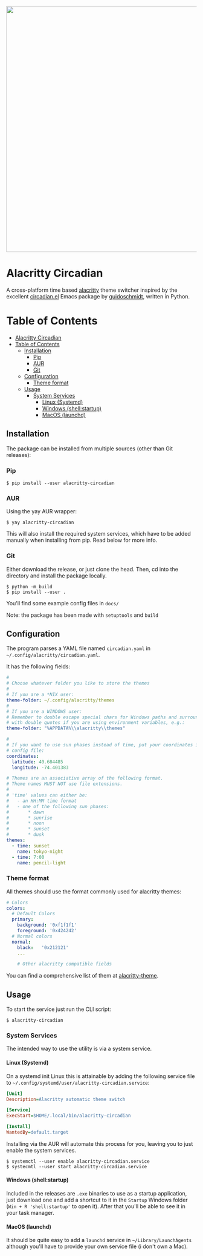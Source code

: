 <p align="center">
  <img src="https://user-images.githubusercontent.com/37450282/126343276-6cb3983f-5a45-4cdd-9784-b6d4c00c18d5.png" width="650">
</p>

# Alacritty Circadian

A cross-platform time based [alacritty](https://github.com/alacritty/alacritty) theme switcher inspired by the excellent
[circadian.el](https://github.com/guidoschmidt/circadian.el) Emacs package by
[guidoschmidt](https://github.com/guidoschmidt), written in Python.

Table of Contents
=================

* [Alacritty Circadian](#alacritty-circadian)
* [Table of Contents](#table-of-contents)
   * [Installation](#installation)
      * [Pip](#pip)
      * [AUR](#aur)
      * [Git](#git)
   * [Configuration](#configuration)
      * [Theme format](#theme-format)
   * [Usage](#usage)
      * [System Services](#system-services)
         * [Linux (Systemd)](#linux-systemd)
         * [Windows (shell:startup)](#windows-shellstartup)
         * [MacOS (launchd)](#macos-launchd)

## Installation

The package can be installed from multiple sources (other than Git releases):

### Pip

```
$ pip install --user alacritty-circadian 
```

### AUR

Using the yay AUR wrapper:

```
$ yay alacritty-circadian
```

This will also install the required system services, which have to be added
manually when installing from pip. Read below for more info.

### Git

Either download the release, or just clone the head. Then, cd into the 
directory and install the package locally.

```
$ python -m build
$ pip install --user .
```

You'll find some example config files in `docs/`

Note: the package has been made with `setuptools` and `build`

## Configuration

The program parses a YAML file named `circadian.yaml` in
`~/.config/alacritty/circadian.yaml`.

It has the following fields:

```yml
#
# Choose whatever folder you like to store the themes
#
# If you are a *NIX user:
theme-folder: ~/.config/alacritty/themes
#
# If you are a WINDOWS user:
# Remember to double escape special chars for Windows paths and surround them
# with double quotes if you are using environment variables, e.g.:
theme-folder: "%APPDATA%\\alacritty\\themes"

#
# If you want to use sun phases instead of time, put your coordinates in the
# config file:
coordinates:
  latitude: 40.684485
  longitude: -74.401383

# Themes are an associative array of the following format.
# Theme names MUST NOT use file extensions.
#
# 'time' values can either be:
#   - an HH:MM time format
#   - one of the following sun phases:
#       * dawn
#       * sunrise
#       * noon
#       * sunset
#       * dusk
themes:
  - time: sunset
    name: tokyo-night
  - time: 7:00
    name: pencil-light
```

### Theme format

All themes should use the format commonly used for alacritty themes:

```yml
# Colors
colors:
  # Default Colors
  primary:
    background: '0xf1f1f1'
    foreground: '0x424242'
  # Normal colors
  normal:
    black:   '0x212121'
    ...

    # Other alacritty compatible fields
```

You can find a comprehensive list of them at [alacritty-theme](https://github.com/eendroroy/alacritty-theme).

## Usage

To start the service just run the CLI script:

```
$ alacritty-circadian
```

### System Services

The intended way to use the utility is via a system service.

#### Linux (Systemd)

On a systemd init Linux this is attainable by adding the following service file
to `~/.config/systemd/user/alacritty-circadian.service`:

```ini
[Unit]
Description=Alacritty automatic theme switch

[Service]
ExecStart=$HOME/.local/bin/alacritty-circadian

[Install]
WantedBy=default.target
```

Installing via the AUR will automate this process for you, leaving you to just
enable the system services.

```
$ systemctl --user enable alacritty-circadian.service
$ systecmtl --user start alacritty-circadian.service
```

#### Windows (shell:startup)

Included in the releases are `.exe` binaries to use as a startup
application, just download one and add a shortcut to it in the `Startup` Windows
folder (`Win + R 'shell:startup'` to open it). After that you'll be able to see
it in your task manager.

#### MacOS (launchd)

It should be quite easy to add a `launchd` service in `~/Library/LaunchAgents`
although you'll have to provide your own service file (i don't own a Mac).
